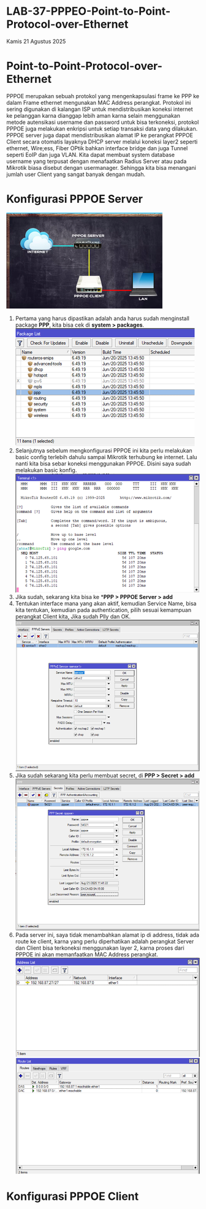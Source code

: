 # LAB-37-PPPEO-Point-to-Point-Protocol-over-Ethernet
Kamis 21 Agustus 2025  
  
# Point-to-Point-Protocol-over-Ethernet  
  PPPOE merupakan sebuah protokol yang mengenkapsulasi frame ke PPP ke dalam Frame ethernet mengunakan MAC Address perangkat. Protokol ini sering digunakan di kalangan ISP untuk mendistribusikan koneksi internet ke pelanggan karna dianggap lebih aman karna selain menggunakan metode autensikasi username dan password untuk bisa terkoneksi, protokol PPPOE juga melakukan enkripsi untuk setiap transaksi data yang dilakukan. PPPOE server juga dapat mendistribusikan alamat IP ke perangkat PPPOE Client secara otomatis layaknya DHCP server melalui koneksi layer2 seperti ethernet, Wire;ess, Fiber OPtik bahkan interface bridge dan juga Tunnel seperti EoIP dan juga VLAN. Kita dapat membuat system database username yang terpusat dengan menafaatkan Radius Server atau pada Mikrotik biasa disebut dengan usermanager. Sehingga kita bisa menangani jumlah user Client yang sangat banyak dengan mudah.  

# Konfigurasi PPPOE Server  
![](IMAGES/ppe.png)  
  
1. Pertama yang harus dipastikan adalah anda harus sudah menginstall package **PPP**, kita bisa cek di **system > packages**.  
![](IMAGES/pkgs.png)  
2. Selanjutnya sebelum mengkonfigurasi PPPOE ini kita perlu melakukan basic config terlebih dahulu sampai Mikrotik terhubung ke internet. Lalu nanti kita bisa sebar koneksi menggunakan PPPOE. Disini saya sudah melakukan basic konfig.  
![](IMAGES/basic.png)  
3. Jika sudah, sekarang kita bisa ke ***PPP > PPPOE Server > add**  
4. Tentukan interface mana yang akan aktif, kemudian Service Name, bisa kita tentukan, kemudian pada authentication, pilih sesuai kemampuan perangkat Client kita, Jika sudah Plly dan OK.  
![](IMAGES/server.png)  
5. Jika sudah sekarang kita perlu membuat secret, di **PPP > Secret > add**  
![](IMAGES/rahasia.png)  
6. Pada server ini, saya tidak menambahkan alamat ip di address, tidak ada route ke client, karna yang perlu diperhatikan adalah perangkat Server dan Client bisa terkoneksi menggunakan layer 2, karna proses dari PPPOE ini akan memanfaatkan MAC Address perangkat.  
![](IMAGES/noaddrs.png)  
![](IMAGES/noclientroute.png)  

# Konfigurasi PPPOE Client
